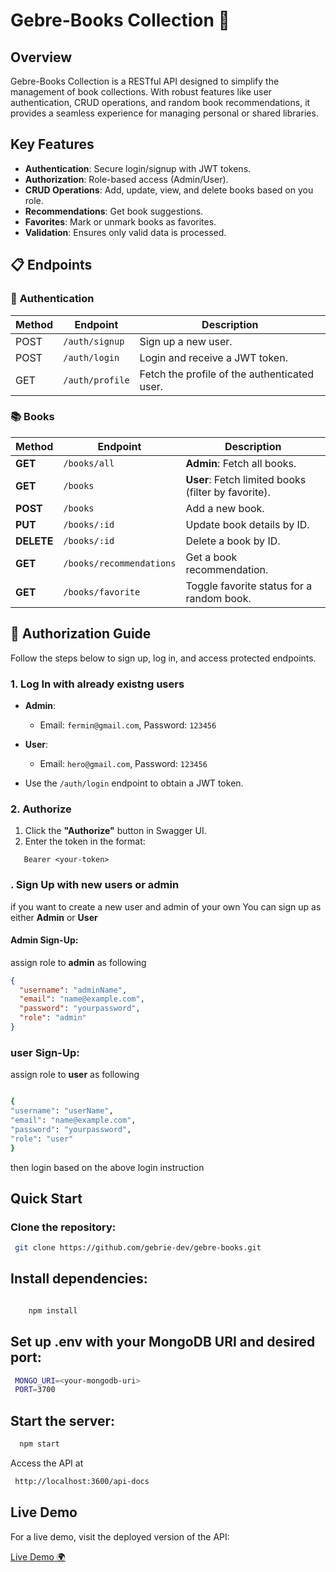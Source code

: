 # **Gebre-Books Collection** 📖

## Overview

Gebre-Books Collection is a RESTful API designed to simplify the management of book collections. With robust features like user authentication, CRUD operations, and random book recommendations, it provides a seamless experience for managing personal or shared libraries.

## Key Features

- **Authentication**: Secure login/signup with JWT tokens.
- **Authorization**: Role-based access (Admin/User).
- **CRUD Operations**: Add, update, view, and delete books based on you role.
- **Recommendations**: Get book suggestions.
- **Favorites**: Mark or unmark books as favorites.
- **Validation**: Ensures only valid data is processed.

## 📋 Endpoints

### 🔑 **Authentication**

| Method | Endpoint        | Description                                  |
| ------ | --------------- | -------------------------------------------- |
| POST   | `/auth/signup`  | Sign up a new user.                          |
| POST   | `/auth/login`   | Login and receive a JWT token.               |
| GET    | `/auth/profile` | Fetch the profile of the authenticated user. |

### 📚 **Books**

| **Method** | **Endpoint**             | **Description**                                     |
| ---------- | ------------------------ | --------------------------------------------------- |
| **GET**    | `/books/all`             | **Admin**: Fetch all books.                         |
| **GET**    | `/books`                 | **User**: Fetch limited books (filter by favorite). |
| **POST**   | `/books`                 | Add a new book.                                     |
| **PUT**    | `/books/:id`             | Update book details by ID.                          |
| **DELETE** | `/books/:id`             | Delete a book by ID.                                |
| **GET**    | `/books/recommendations` | Get a book recommendation.                          |
| **GET**    | `/books/favorite`        | Toggle favorite status for a random book.           |

## 🔐 **Authorization Guide**

Follow the steps below to sign up, log in, and access protected endpoints.

### **1. Log In with already existng users**

- **Admin**:
  - Email: `fermin@gmail.com`, Password: `123456`
- **User**:

  - Email: `hero@gmail.com`, Password: `123456`

- Use the `/auth/login` endpoint to obtain a JWT token.

### **2. Authorize**

1. Click the **"Authorize"** button in Swagger UI.
2. Enter the token in the format:

```plaintext
   Bearer <your-token>
```

### **. Sign Up with new users or admin**

if you want to create a new user and admin of your own
You can sign up as either **Admin** or **User**

#### Admin Sign-Up:

assign role to **admin** as following

```json
{
  "username": "adminName",
  "email": "name@example.com",
  "password": "yourpassword",
  "role": "admin"
}
```

### user Sign-Up:

assign role to **user** as following

```bash

{
"username": "userName",
"email": "name@example.com",
"password": "yourpassword",
"role": "user"
}

```

then login based on the above login instruction

## Quick Start

### Clone the repository:

```bash
 git clone https://github.com/gebrie-dev/gebre-books.git
```

## Install dependencies:

```javascript

    npm install
```

## Set up .env with your MongoDB URI and desired port:

```bash
 MONGO_URI=<your-mongodb-uri>
 PORT=3700
```

## Start the server:

```bash
  npm start

```

Access the API at

```bash
 http://localhost:3600/api-docs

```

## Live Demo

For a live demo, visit the deployed version of the API:

[Live Demo 🌍](https://gebre-books.onrender.com/api-docs)
